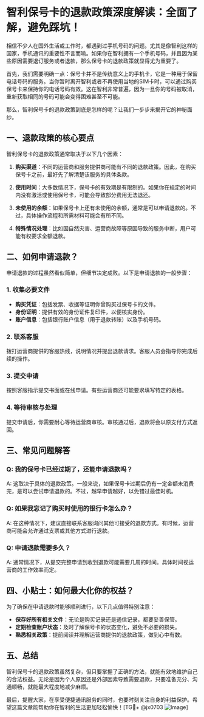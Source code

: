 # 智利保号卡的退款政策深度解读：全面了解，避免踩坑！

相信不少人在国外生活或工作时，都遇到过手机号码的问题。尤其是像智利这样的国家，手机通讯的重要性不言而喻。如果你在智利拥有一个手机号码，并且因为某些原因需要退订服务或者退款，那么保号卡的退款政策就显得尤为重要了。

首先，我们需要明确一点：保号卡并不是传统意义上的手机卡，它是一种用于保留电话号码的服务。当你暂时离开智利或者不再使用当地的SIM卡时，可以通过购买保号卡来保持你的电话号码有效。这在智利非常普遍，因为一旦你的号码被取消，重新获取相同的号码可能会变得困难甚至不可能。

那么，智利保号卡的退款政策到底是怎样的呢？让我们一步步来揭开它的神秘面纱。

## 一、退款政策的核心要点

智利保号卡的退款政策通常取决于以下几个因素：

1. **购买渠道**：不同的运营商和服务提供商可能有不同的退款政策。因此，在购买保号卡之前，最好先了解清楚该服务的具体条款。
   
2. **使用时间**：大多数情况下，保号卡的有效期是有限制的。如果你在规定的时间内没有激活或使用保号卡，可能会导致部分费用无法退还。

3. **未使用的余额**：如果保号卡上还有未使用的余额，通常是可以申请退款的。不过，具体操作流程和所需材料可能会有所不同。

4. **特殊情况处理**：比如因自然灾害、运营商故障等原因导致的服务中断，用户可能有权要求全额退款。

## 二、如何申请退款？

申请退款的过程虽然看似简单，但细节决定成败。以下是申请退款的一般步骤：

### 1. 收集必要文件

- **购买凭证**：包括发票、收据等证明你曾购买过保号卡的文件。
- **身份证明**：提供有效的身份证件复印件，以便核实身份。
- **账户信息**：包括银行账户信息（用于退款转账）以及手机号码。

### 2. 联系客服

拨打运营商提供的客服热线，说明情况并提出退款请求。客服人员会指导你完成后续的操作。

### 3. 提交申请

按照客服指示提交书面或在线申请。有些运营商还可能要求填写特定的表格。

### 4. 等待审核与处理

提交申请后，你需要耐心等待运营商审核。审核通过后，退款将会以原支付方式返回。

## 三、常见问题解答

### Q: 我的保号卡已经过期了，还能申请退款吗？

A: 这取决于具体的退款政策。一般来说，如果保号卡过期后仍有一定金额未消费完，是可以尝试申请退款的。不过，越早申请越好，以免错过最佳时机。

### Q: 如果我忘记了购买时使用的银行卡怎么办？

A: 在这种情况下，建议直接联系客服询问其他可接受的退款方式。有时候，运营商可能会允许通过支票或其他方式进行退款。

### Q: 申请退款需要多久？

A: 通常情况下，从提交完整申请到收到退款可能需要几周的时间。具体时间视运营商的工作效率而定。

## 四、小贴士：如何最大化你的权益？

为了确保在申请退款时能够顺利进行，以下几点值得特别注意：

- **保存好所有相关文件**：无论是购买记录还是通信记录，都要妥善保管。
- **定期检查账户状态**：及时了解保号卡的状态变化，避免不必要的损失。
- **熟悉相关政策**：提前阅读并理解运营商提供的退款政策，做到心中有数。

## 五、总结

智利保号卡的退款政策虽然复杂，但只要掌握了正确的方法，就能有效地维护自己的合法权益。无论是因为个人原因还是外部因素导致需要退款，只要准备充分、沟通顺畅，就能最大程度地减少麻烦。

最后，提醒大家，在享受便捷通讯服务的同时，也要时刻关注自身的利益保护。希望这篇文章能帮助你在智利的生活更加轻松愉快！[TG💪+ @jx0703 ![Image](https://github.com/user-attachments/assets/dbca1d08-cadb-493c-b0ec-ad6f7a83f270)]